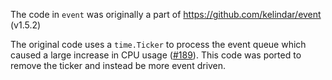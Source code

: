 The code in `event` was originally a part of https://github.com/kelindar/event (v1.5.2)

The original code uses a `time.Ticker` to process the event queue which caused a large increase in CPU usage ([#189](https://github.com/mostlygeek/llama-swap/issues/189)). This code was ported to remove the ticker and instead be more event driven.
